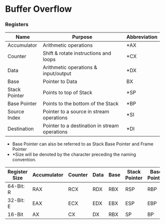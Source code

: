 # Buffer Overflow


### Registers
| Name          | Purpose                                        | Abbreviation |
|---------------|------------------------------------------------|--------------|
| Accumulator   | Arithmetic operations                          | *AX          |
| Counter       | Shift & rotate instructions and loops          | *CX          |
| Data          | Arithmetic operations & input/output           | *DX          |
| Base          | Pointer to Data                                |  BX          |
| Stack Pointer | Points to top of Stack                         | *SP          |
| Base Pointer  | Points to the bottom of the Stack              | *BP          |
| Source Index  | Pointer to a source in stream operations       | *SI          |
| Destination   | Pointer to a destination in stream operations  | *DI          |

- Base Pointer can also be referred to as Stack Base Pointer and Frame Pointer
- *Size will be denoted by the character preceding the naming convention.

| Register Size | Accumulator |  Counter | Data | Base | Stack Pointer | Base Pointer | Source | Destination |
|---------------|-------------|----------|------|------|---------------|--------------|--------|-------------|
| 64-Bit: R     |     RAX     |    RCX   |  RDX |  RBX |      RSP      |     RBP      |   RSI  |     RDI     |
| 32-Bit: E     |     EAX     |    ECX   |  EDX |  EBX |      ESP      |     EBP      |   ESI  |     EDI     |
| 16-Bit        |     AX      |     CX   |   DX |  RBX |       SP      |      BP      |    SI  |      DI     |
